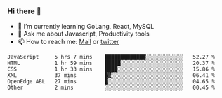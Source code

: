 ### Hi there 👋

- 🌱 I’m currently learning GoLang, React, MySQL
- 💬 Ask me about Javascript, Productivity tools 
- 📫 How to reach me: [Mail](mailto:kvaishak47@gmail.com) or [twitter](https://twitter.com/kvaish4k)

<!--START_SECTION:waka-->

```text
JavaScript     5 hrs 7 mins    █████████████░░░░░░░░░░░░   52.27 %
HTML           1 hr 59 mins    █████░░░░░░░░░░░░░░░░░░░░   20.37 %
CSS            1 hr 33 mins    ████░░░░░░░░░░░░░░░░░░░░░   15.86 %
XML            37 mins         █▓░░░░░░░░░░░░░░░░░░░░░░░   06.41 %
OpenEdge ABL   27 mins         █░░░░░░░░░░░░░░░░░░░░░░░░   04.65 %
Other          2 mins          ░░░░░░░░░░░░░░░░░░░░░░░░░   00.45 %
```

<!--END_SECTION:waka-->
